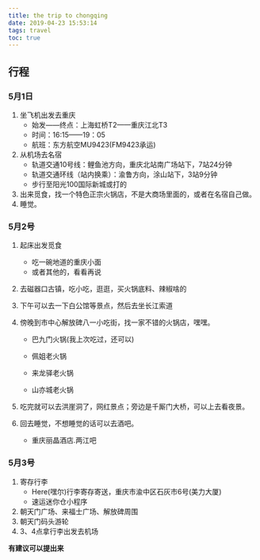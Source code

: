```yaml
---
title: the trip to chongqing
date: 2019-04-23 15:53:14
tags: travel
toc: true 
---
```




## 行程

### 5月1日

1. 坐飞机出发去重庆
   - 始发——终点：上海虹桥T2——重庆江北T3
   - 时间：16:15——19：05
   - 航班：东方航空MU9423(FM9423承运)
2. 从机场去名宿
   - 轨道交通10号线：鲤鱼池方向，重庆北站南广场站下，7站24分钟
   - 轨道交通环线（站内换乘）：渝鲁方向，涂山站下，3站9分钟
   - 步行至阳光100国际新城或打的
3. 出来觅食，找一个特色正宗火锅店，不是大商场里面的，或者在名宿自己做。
4. 睡觉。

### 5月2号

1. 起床出发觅食
   - 吃一碗地道的重庆小面
   - 或者其他的，看看再说

2. 去磁器口古镇，吃小吃，逛逛，买火锅底料、辣椒啥的

3. 下午可以去一下白公馆等景点，然后去坐长江索道

4. 傍晚到市中心解放碑八一小吃街，找一家不错的火锅店，嘿嘿。
    - 巴九门火锅(我上次吃过，还可以)
    - 佩姐老火锅

   - 来龙驿老火锅
   - 山亦城老火锅

5. 吃完就可以去洪崖洞了，网红景点；旁边是千厮门大桥，可以上去看夜景。

6. 回去睡觉，不想睡觉的话可以去酒吧。
    - 重庆丽晶酒店.两江吧

### 5月3号

1. 寄存行李
   - Here(嘿尔)行李寄存寄送，重庆市渝中区石灰市6号(美力大厦)
   - 速运迷你仓小程序
2. 朝天门广场、来福士广场、解放碑周围
3. 朝天门码头游轮
4. 3、4点拿行李出发去机场

**有建议可以提出来**